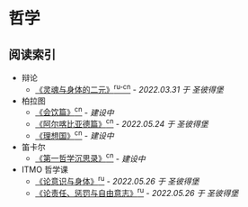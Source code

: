 # 哲学
## 阅读索引

- 辩论
  - [《灵魂与身体的二元》<sup>ru-cn</sup>](辩论-灵魂与身体的二元.md) - *2022.03.31 于 圣彼得堡*
- 柏拉图
  - [《会饮篇》<sup>cn</sup>]() - *建设中*
  - [《阿尔喀比亚德篇》<sup>cn</sup>](柏拉图-阿尔喀比亚德篇.md) - *2022.05.24 于 圣彼得堡*
  - [《理想国》<sup>cn</sup>](d) - *建设中*
- 笛卡尔
  - [《第一哲学沉思录》<sup>cn</sup>]() - *建设中*
- ITMO 哲学课
  - [《论意识与身体》<sup>ru</sup>](论意识与身体.md) - *2022.05.26 于 圣彼得堡*
  - [《论责任、惩罚与自由意志》<sup>ru</sup>](论责任、惩罚与自由意志.md) - *2022.05.26 于 圣彼得堡*